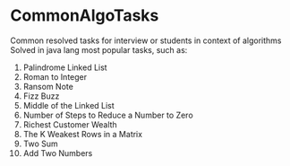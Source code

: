 # CommonAlgoTasks
Common resolved tasks for interview or students in context of algorithms
Solved in java lang most popular tasks, such as:
 1. Palindrome Linked List
 2. Roman to Integer
 3. Ransom Note
 4. Fizz Buzz
 5. Middle of the Linked List
 6. Number of Steps to Reduce a Number to Zero
 7. Richest Customer Wealth
 8. The K Weakest Rows in a Matrix
 9. Two Sum
 10. Add Two Numbers
